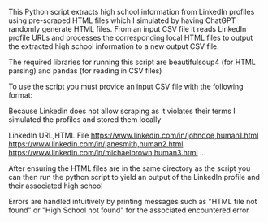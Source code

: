 This Python script extracts high school information from LinkedIn profiles using pre-scraped HTML files which I simulated by having ChatGPT randomly generate HTML files.
From an input CSV file it reads LinkedIn profile URLs and processes the corresponding local HTML files to output the extracted high school information to a new output CSV file.

The required libraries for running this script are beautifulsoup4 (for HTML parsing) and pandas (for reading in CSV files)

To use the script you must provice an input CSV file with the following format: 

Because Linkedin does not allow scraping as it violates their terms I simulated the profiles and stored them locally

LinkedIn URL,HTML File
https://www.linkedin.com/in/johndoe,human1.html
https://www.linkedin.com/in/janesmith,human2.html
https://www.linkedin.com/in/michaelbrown,human3.html
...

After ensuring the HTML files are in the same directory as the script you can then run the python script to yield an output of the LinkedIn profile and their associated high school

Errors are handled intuitively by printing messages such as "HTML file not found" or "High School not found" for the associated encountered error

